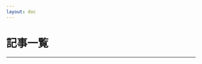```yaml
---
layout: doc
---
```


<script lang="ts" setup>
import Entries from "/.vitepress/components/Entries.vue";
</script>

# 記事一覧
-----
<Entries />